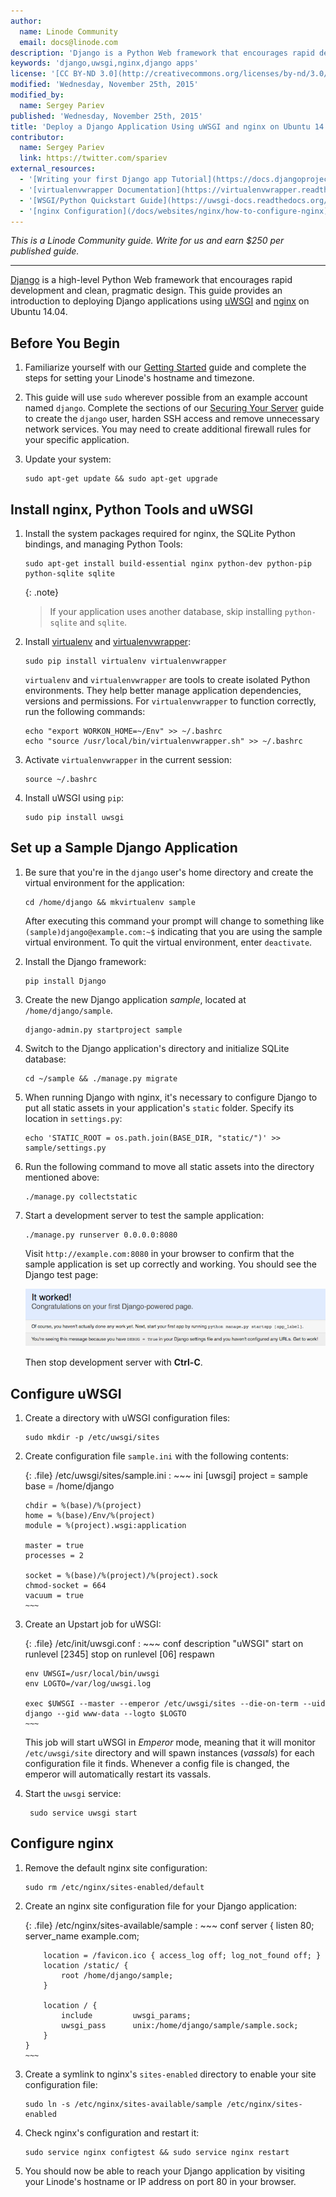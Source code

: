 ```yaml
---
author:
  name: Linode Community
  email: docs@linode.com
description: 'Django is a Python Web framework that encourages rapid development and clean, pragmatic design. This guide provides an introduction to deploying Django applications using uWSGI and nginx on Ubuntu 14.04'
keywords: 'django,uwsgi,nginx,django apps'
license: '[CC BY-ND 3.0](http://creativecommons.org/licenses/by-nd/3.0/us/)'
modified: 'Wednesday, November 25th, 2015'
modified_by:
  name: Sergey Pariev
published: 'Wednesday, November 25th, 2015'
title: 'Deploy a Django Application Using uWSGI and nginx on Ubuntu 14.04'
contributor:
  name: Sergey Pariev
  link: https://twitter.com/spariev
external_resources:
  - '[Writing your first Django app Tutorial](https://docs.djangoproject.com/en/dev/intro/tutorial01/#intro-tutorial01)'
  - '[virtualenvwrapper Documentation](https://virtualenvwrapper.readthedocs.org/en/latest/)'
  - '[WSGI/Python Quickstart Guide](https://uwsgi-docs.readthedocs.org/en/latest/WSGIquickstart.html)'
  - '[nginx Configuration](/docs/websites/nginx/how-to-configure-nginx)'
---
```


*This is a Linode Community guide. Write for us and earn $250 per published guide.*
<hr>

[Django](https://www.djangoproject.com/) is a high-level Python Web framework that encourages rapid development and clean, pragmatic design. This guide provides an introduction to deploying Django applications using [uWSGI](https://uwsgi-docs.readthedocs.org/) and [nginx](https://www.nginx.com/) on Ubuntu 14.04.

## Before You Begin

1.  Familiarize yourself with our [Getting Started](/docs/getting-started) guide and complete the steps for setting your Linode's hostname and timezone.

2.  This guide will use `sudo` wherever possible from an example account named `django`. Complete the sections of our [Securing Your Server](/docs/security/securing-your-server) guide to create the `django` user, harden SSH access and remove unnecessary network services. You may need to create additional firewall rules for your specific application.

3.  Update your system:

        sudo apt-get update && sudo apt-get upgrade


## Install nginx, Python Tools and uWSGI

1.  Install the system packages required for nginx, the SQLite Python bindings, and managing Python Tools:

        sudo apt-get install build-essential nginx python-dev python-pip python-sqlite sqlite

	{: .note}
	>
	>If your application uses another database, skip installing `python-sqlite` and `sqlite`.

4.  Install [virtualenv](https://virtualenv.pypa.io/en/latest/) and [virtualenvwrapper](http://virtualenvwrapper.readthedocs.org/en/latest/):

        sudo pip install virtualenv virtualenvwrapper

	`virtualenv` and `virtualenvwrapper` are tools to create isolated Python environments. They help better manage application dependencies, versions and permissions. For `virtualenvwrapper` to function correctly, run the following commands:

		echo "export WORKON_HOME=~/Env" >> ~/.bashrc
		echo "source /usr/local/bin/virtualenvwrapper.sh" >> ~/.bashrc

3.  Activate `virtualenvwrapper` in the current session:

		source ~/.bashrc

4.  Install uWSGI using `pip`:

		sudo pip install uwsgi

## Set up a Sample Django Application

1.  Be sure that you're in the `django` user's home directory and create the virtual environment for the application:

		cd /home/django && mkvirtualenv sample

	After executing this command your prompt will change to something like `(sample)django@example.com:~$` indicating that you are using the sample virtual environment. To quit the virtual environment, enter `deactivate`.

2.  Install the Django framework:

        pip install Django

3.  Create the new Django application *sample*, located at `/home/django/sample`.

        django-admin.py startproject sample

4.  Switch to the Django application's directory and initialize SQLite database:

		cd ~/sample && ./manage.py migrate

5.  When running Django with nginx, it's necessary to configure Django to put all static assets in your application's `static` folder. Specify its location in `settings.py`:

		echo 'STATIC_ROOT = os.path.join(BASE_DIR, "static/")' >> sample/settings.py

6.  Run the following command to move all static assets into the directory mentioned above:

		./manage.py collectstatic

7.  Start a development server to test the sample application:

		./manage.py runserver 0.0.0.0:8080

	Visit `http://example.com:8080` in your browser to confirm that the sample application is set up correctly and working. You should see the Django test page:

	[![Django test page.](/docs/assets/django-test-page-small.png)](/docs/assets/django-test-page.png)

	Then stop development server with **Ctrl-C**.

## Configure uWSGI

1.  Create a directory with uWSGI configuration files:

		sudo mkdir -p /etc/uwsgi/sites

2.  Create configuration file `sample.ini` with the following contents:

	{: .file}
	/etc/uwsgi/sites/sample.ini
	:   ~~~ ini
		[uwsgi]
		project = sample
		base = /home/django

		chdir = %(base)/%(project)
		home = %(base)/Env/%(project)
		module = %(project).wsgi:application

		master = true
		processes = 2

		socket = %(base)/%(project)/%(project).sock
		chmod-socket = 664
		vacuum = true
    	~~~

3.  Create an Upstart job for uWSGI:

	{: .file}
	/etc/init/uwsgi.conf
	:   ~~~ conf
		description "uWSGI"
		start on runlevel [2345]
		stop on runlevel [06]
		respawn

		env UWSGI=/usr/local/bin/uwsgi
		env LOGTO=/var/log/uwsgi.log

		exec $UWSGI --master --emperor /etc/uwsgi/sites --die-on-term --uid django --gid www-data --logto $LOGTO
    	~~~

	This job will start uWSGI in *Emperor* mode, meaning that it will monitor `/etc/uwsgi/site` directory and will spawn instances (*vassals*) for each configuration file it finds. Whenever a config file is changed, the emperor will automatically restart its vassals.

4. Start the `uwsgi` service:

		sudo service uwsgi start

## Configure nginx

1.  Remove the default nginx site configuration:

		sudo rm /etc/nginx/sites-enabled/default

2.  Create an nginx site configuration file for your Django application:

	{: .file}
	/etc/nginx/sites-available/sample
	:   ~~~ conf
		server {
			listen 80;
			server_name example.com;

	    	location = /favicon.ico { access_log off; log_not_found off; }
			location /static/ {
				root /home/django/sample;
			}

        	location / {
				include         uwsgi_params;
				uwsgi_pass      unix:/home/django/sample/sample.sock;
			}
		}
		~~~


3.  Create a symlink to nginx's `sites-enabled` directory to enable your site configuration file:

		sudo ln -s /etc/nginx/sites-available/sample /etc/nginx/sites-enabled

4.  Check nginx's configuration and restart it:

		sudo service nginx configtest && sudo service nginx restart

5.  You should now be able to reach your Django application by visiting your Linode's hostname or IP address on port 80 in your browser.